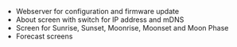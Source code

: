 - Webserver for configuration and firmware update
- About screen with switch for IP address and mDNS
- Screen for Sunrise, Sunset, Moonrise, Moonset and Moon Phase
- Forecast screens
